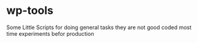 # wp-tools
Some Little Scripts for doing general tasks they are not good coded most time experiments befor production
